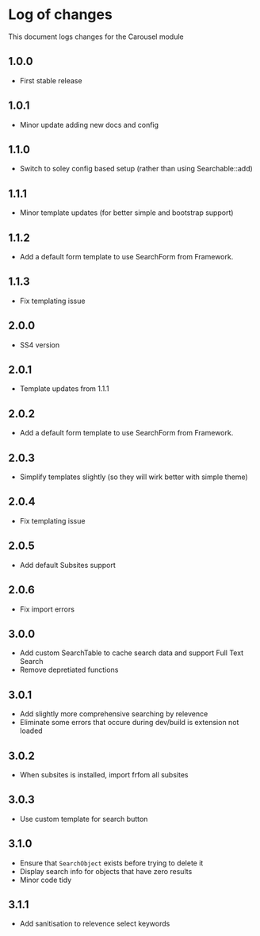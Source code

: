 # Log of changes

This document logs changes for the Carousel module

## 1.0.0

* First stable release

## 1.0.1

* Minor update adding new docs and config

## 1.1.0

* Switch to soley config based setup (rather than using Searchable::add)

## 1.1.1

* Minor template updates (for better simple and bootstrap support)

## 1.1.2

* Add a default form template to use SearchForm from Framework.

## 1.1.3

* Fix templating issue

## 2.0.0

* SS4 version

## 2.0.1

* Template updates from 1.1.1

## 2.0.2

* Add a default form template to use SearchForm from Framework.

## 2.0.3

* Simplify templates slightly (so they will wirk better with simple theme)

## 2.0.4

* Fix templating issue

## 2.0.5

* Add default Subsites support

## 2.0.6

* Fix import errors

## 3.0.0

* Add custom SearchTable to cache search data and support Full Text Search
* Remove depretiated functions

## 3.0.1

* Add slightly more comprehensive searching by relevence
* Eliminate some errors that occure during dev/build is extension not loaded

## 3.0.2

* When subsites is installed, import frfom all subsites

## 3.0.3

* Use custom template for search button 

## 3.1.0

* Ensure that `SearchObject` exists before trying to delete it
* Display search info for objects that have zero results
* Minor code tidy

## 3.1.1

* Add sanitisation to relevence select keywords